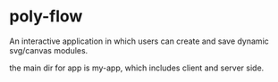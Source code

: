 # poly-flow
An interactive application in which users can create and save dynamic svg/canvas modules. 

the main dir for app is my-app, which includes client and server side.
